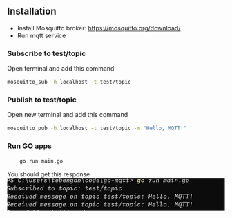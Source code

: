 ## Installation

- Install Mosquitto broker: https://mosquitto.org/download/
- Run mqtt service

### Subscribe to test/topic

Open terminal and add this command

```bash
mosquitto_sub -h localhost -t test/topic
```

### Publish to test/topic

Open new terminal and add this command

```bash
mosquitto_pub -h localhost -t test/topic -m "Hello, MQTT!"
```

### Run GO apps

```bash
    go run main.go
```

You should get this response
![Project Screenshot](./ss1.JPG)
